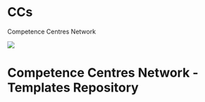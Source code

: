 # CCs
Competence Centres Network

![](./attachments/header.png)

# Competence Centres Network - Templates Repository
